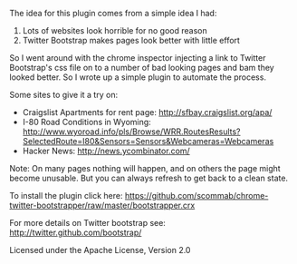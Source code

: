 

The idea for this plugin comes from a simple idea I had:
1. Lots of websites look horrible for no good reason
2. Twitter Bootstrap makes pages look better with little effort

So I went around with the chrome inspector injecting a link to Twitter Bootstrap's css file on to a number of bad looking pages and bam they looked better. So I wrote up a simple plugin to automate the process.

Some sites to give it a try on:
* Craigslist Apartments for rent page: http://sfbay.craigslist.org/apa/
* I-80 Road Conditions in Wyoming: http://www.wyoroad.info/pls/Browse/WRR.RoutesResults?SelectedRoute=I80&Sensors=Sensors&Webcameras=Webcameras
* Hacker News: http://news.ycombinator.com/

Note: On many pages nothing will happen, and on others the page might become unusable. But you can always refresh to get back to a clean state.

To install the plugin click here:
https://github.com/scommab/chrome-twitter-bootstrapper/raw/master/bootstrapper.crx

For more details on Twitter bootstrap see: http://twitter.github.com/bootstrap/


Licensed under the Apache License, Version 2.0
